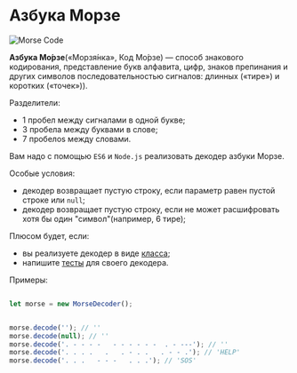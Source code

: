 # Азбука Морзе

![Morse Code](https://upload.wikimedia.org/wikipedia/commons/thumb/b/b5/International_Morse_Code.svg/450px-International_Morse_Code.svg.png)

**Азбука Мо́рзе**(«Морзя́нка», Код Мо́рзе) — способ знакового кодирования, представление букв алфавита, цифр, знаков препинания и других символов последовательностью сигналов: длинных («тире») и коротких («точек»)).

Разделители:
- 1 пробел между сигналами в одной букве;
- 3 пробела между буквами в слове;
- 7 пробелos между словами.

Вам надо с помощью `ES6` и `Node.js` реализовать декодер азбуки Морзе.

Особые условия:
- декодер возвращает пустую строку, если параметр равен пустой строке или `null`;
- декодер возвращает пустую строку, если не может расшифровать хотя бы один "символ"(например, 6 тире);

Плюсом будет, если:
- вы реализуете декодер в виде [класса](https://learn.javascript.ru/es-class);
- напишите [тесты](http://mochajs.org/#getting-started) для своего декодера.


Примеры:

```javascript

let morse = new MorseDecoder();


morse.decode(''); // ''
morse.decode(null); // ''
morse.decode('. - - - -   - - - - - -  . - ---'); // ''
morse.decode('. . . .   .   . - . .   . - - .'); // 'HELP'
morse.decode('. . .   - - -   . . .'); // 'SOS'
```

